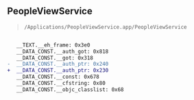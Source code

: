 ## PeopleViewService

> `/Applications/PeopleViewService.app/PeopleViewService`

```diff

   __TEXT.__eh_frame: 0x3e0
   __DATA_CONST.__auth_got: 0x818
   __DATA_CONST.__got: 0x318
-  __DATA_CONST.__auth_ptr: 0x240
+  __DATA_CONST.__auth_ptr: 0x230
   __DATA_CONST.__const: 0x678
   __DATA_CONST.__cfstring: 0x80
   __DATA_CONST.__objc_classlist: 0x68

```
